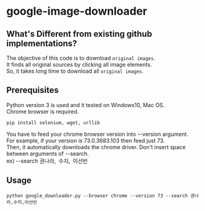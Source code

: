 # google-image-downloader

## What's Different from existing github implementations?
The objective of this code is to download `original images`.  
It finds all original sources by clicking all image elements.  
So, it takes long time to download all `original images`.  

## Prerequisites
Python version 3 is used and it tested on Windows10, Mac OS.  
Chrome browser is required.  
```
pip install selenium, wget, urllib
```
You have to feed your chrome browser version into --version argument.  
For example, if your version is 73.0.3683.103 then feed just 73.  
Then, it automatically downloads the chrome driver.
Don't insert space between arguments of --search.  
ex) --search 권나라,` `수지,` `이선빈  
## Usage
```
python google_downloader.py --browser chrome --version 73 --search 권나라,수지,이선빈
```
